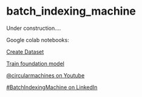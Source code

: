 # batch_indexing_machine

Under construction....

Google colab notebooks:

[Create Dataset](https://colab.research.google.com/github/circularmachines/batch_indexing_machine/blob/main/Create_dataset.ipynb)

[Train foundation model](https://colab.research.google.com/github/circularmachines/batch_indexing_machine/blob/main/Train_foundation_model.ipynb)


[@circularmachines on Youtube](https://www.youtube.com/@circularmachines)

[#BatchIndexingMachine on LinkedIn](https://www.linkedin.com/search/results/all/?keywords=%23batchindexingmachine)
